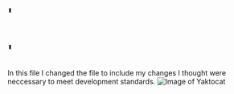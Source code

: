 # '<H1>' 
In this file I changed the file to include my changes I thought were neccessary to meet development standards. 
![Image of Yaktocat](https://octodex.github.com/images/yaktocat.png)
